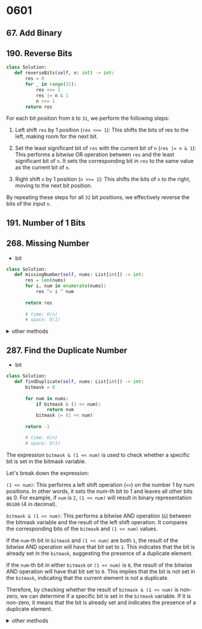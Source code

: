 # 0601
 ## 67. Add Binary
 ## 190. Reverse Bits
 ```py
 class Solution:
    def reverseBits(self, n: int) -> int:
        res = 0
        for _ in range(32):
            res <<= 1
            res |= n & 1
            n >>= 1
        return res
 ```
For each bit position from `0` to `31`, we perform the following steps:

1. Left shift `res` by 1 position (`res <<= 1`): This shifts the bits of res to the left, making room for the next bit.

2. Set the least significant bit of `res` with the current bit of `n` (`res |= n & 1`): This performs a bitwise OR operation between `res` and the least significant bit of `n`. It sets the corresponding bit in `res` to the same value as the current bit of `n`.

3. Right shift `n` by 1 position (`n >>= 1`): This shifts the bits of `n` to the right, moving to the next bit position.

By repeating these steps for all `32` bit positions, we effectively reverse the bits of the input `n`.

 ## 191. Number of 1 Bits
 ## 268. Missing Number
 - bit
 ```py
 class Solution:
    def missingNumber(self, nums: List[int]) -> int:
        res = len(nums)
        for i, num in enumerate(nums):
            res ^= i ^ num
        
        return res
        
        # time: O(n)
        # space: O(1)   
 ```
<details>
 <summary> other methods </summary>
 
   - sort
 ```py
class Solution:
    def missingNumber(self, nums: List[int]) -> int:
        nums.sort()

        for i, num in enumerate(nums):
            if num != i:
                return i
        return len(nums)

        # time: O(nlogn)
        # space: O(n)       
 ```
 
 - set
 ```py
 class Solution:
    def missingNumber(self, nums: List[int]) -> int:
        num_set = set(nums)
        for i in range(len(nums) + 1):
            if i not in num_set:
                return i
                
        # time: O(n)
        # space: O(n)      
 ```
 
</details>

 ## 287. Find the Duplicate Number
 - bit
 ```py
 class Solution:
    def findDuplicate(self, nums: List[int]) -> int:
        bitmask = 0
        
        for num in nums:
            if bitmask & (1 << num):
                return num
            bitmask |= (1 << num)
        
        return -1

        # time: O(n)
        # space: O(1)
 ```
The expression `bitmask & (1 << num)` is used to check whether a specific bit is set in the bitmask variable.

Let's break down the expression:

`(1 << num)`: This performs a left shift operation (`<<`) on the number 1 by num positions. In other words, it sets the num-th bit to 1 and leaves all other bits as 0. For example, if `num` is `2`, `(1 << num)` will result in binary representation `0b100` (4 in decimal).

`bitmask & (1 << num)`: This performs a bitwise AND operation (`&`) between the bitmask variable and the result of the left shift operation. It compares the corresponding bits of the `bitmas`k and `(1 << num)` values.

If the `num`-th bit in `bitmask` and `(1 << num)` are both `1`, the result of the bitwise AND operation will have that bit set to `1`. This indicates that the bit is already set in the `bitmask`, suggesting the presence of a duplicate element.

If the `num`-th bit in either `bitmask` or `(1 << num)` is `0`, the result of the bitwise AND operation will have that bit set to `0`. This implies that the bit is not set in the `bitmask`, indicating that the current element is not a duplicate.

Therefore, by checking whether the result of `bitmask & (1 << num)` is non-zero, we can determine if a specific bit is set in the `bitmask` variable. If it is non-zero, it means that the bit is already set and indicates the presence of a duplicate element.
 
 <details>
 <summary> other methods </summary>
 - set
 ```py
 class Solution:
    def findDuplicate(self, nums: List[int]) -> int:
        num_set = set()
        for num in nums:
            if num in num_set:
                return num
            num_set.add(num)

        # time: O(n)
        # space: O(n)
 ```

</details>
